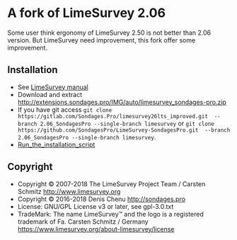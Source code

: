 # A fork of LimeSurvey 2.06 #

Some user think ergonomy of LimeSurvey 2.50 is not better than 2.06 version. But LimeSurvey need improvement, this fork offer some improvement.

## Installation ##
- See [LimeSurvey manual](https://manual.limesurvey.org/Installation)
- Download and extract <http://extensions.sondages.pro/IMG/auto/limesurvey_sondages-pro.zip>
- If you have git access `git clone https://gitlab.com/Sondages.Pro/limesurvey26lts_improved.git  --branch 2.06_SondagesPro --single-branch limesurvey` or `git clone https://github.com/SondagesPro/LimeSurvey-SondagesPro.git  --branch 2.06_SondagesPro --single-branch limesurvey`.
- [Run_the_installation_script](https://manual.limesurvey.org/Installation#Run_the_installation_script)

## Copyright ##
- Copyright © 2007-2018 The LimeSurvey Project Team / Carsten Schmitz <http://www.limesurvey.org>
- Copyright © 2016-2018 Denis Chenu <http://sondages.pro>
- License: GNU/GPL License v3 or later, see gpl-3.0.txt
- TradeMark: The name LimeSurvey™ and the logo is a registered trademark of Fa. Carsten Schmitz / Germany <https://www.limesurvey.org/about-limesurvey/license>
